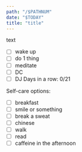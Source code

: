 ```yaml
---
path: "/$PATHNUM"
date: "$TODAY"
title: "title"
---
```


text

- [ ] wake up
- [ ] do 1 thing
- [ ] meditate
- [ ] DC
- [ ] DJ
Days in a row: 0/21

Self-care options:
- [ ] breakfast
- [ ] smile or something
- [ ] break a sweat
- [ ] chinese
- [ ] walk
- [ ] read
- [ ] caffeine in the afternoon
